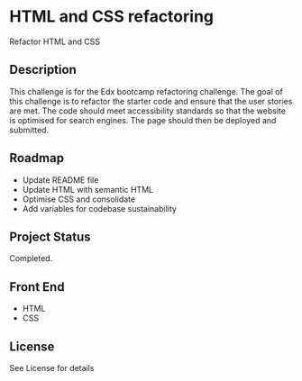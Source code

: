 # HTML and CSS refactoring

Refactor HTML and CSS

## Description

This challenge is for the Edx bootcamp refactoring challenge. The goal of this challenge is to refactor the starter code and ensure that the user stories are met. The code should meet accessibility standards so that the website is optimised for search engines. The page should then be deployed and submitted.

## Roadmap

- Update README file
- Update HTML with semantic HTML
- Optimise CSS and consolidate
- Add variables for codebase sustainability

## Project Status

Completed.

## Front End

- HTML
- CSS

## License

See License for details
